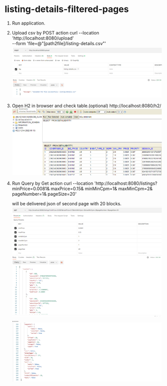 # listing-details-filtered-pages

1. Run application.
2. Upload csv by POST action
   curl --location 'http://localhost:8080/upload' \
   --form 'file=@"[path2file]/listing-details.csv"'
![img_1.png](img_1.png)
3. Open H2 in browser and check table.(optional)
   http://localhost:8080/h2/
![img.png](img.png)
4. Run Query by Get action
   curl --location 'http://localhost:8080/listings?
                                          minPrice=0.0081&
                                          maxPrice=0.15&
                                          minMinCpm=1&
                                          maxMinCpm=2& 
                                          pageNumber=1&
                                          pageSize=20'
    
    will be delivered json of second page with 20 blocks.
![img_2.png](img_2.png)
.....
![img_3.png](img_3.png)
